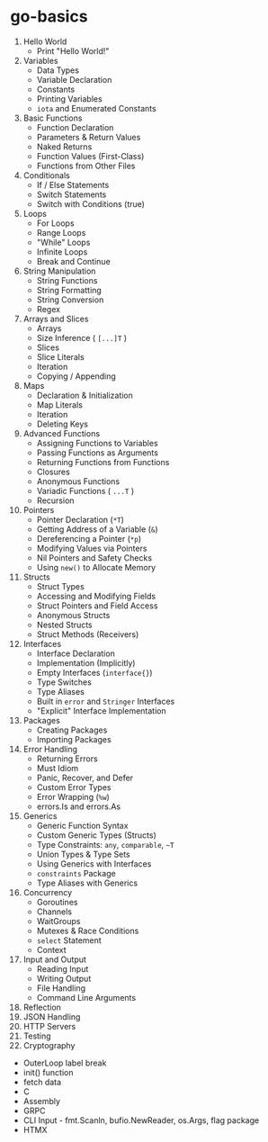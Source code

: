 # go-basics

1. Hello World
   - Print "Hello World!"
2. Variables
   - Data Types
   - Variable Declaration
   - Constants
   - Printing Variables
   - `iota` and Enumerated Constants
3. Basic Functions
   - Function Declaration
   - Parameters & Return Values
   - Naked Returns
   - Function Values (First-Class)
   - Functions from Other Files
4. Conditionals
   - If / Else Statements
   - Switch Statements
   - Switch with Conditions (true)
5. Loops
   - For Loops
   - Range Loops
   - "While" Loops
   - Infinite Loops
   - Break and Continue
6. String Manipulation
   - String Functions
   - String Formatting
   - String Conversion
   - Regex
7. Arrays and Slices
   - Arrays
   - Size Inference ( `[...]T` )
   - Slices
   - Slice Literals
   - Iteration
   - Copying / Appending
8. Maps
   - Declaration & Initialization
   - Map Literals
   - Iteration
   - Deleting Keys
9. Advanced Functions
   - Assigning Functions to Variables
   - Passing Functions as Arguments
   - Returning Functions from Functions
   - Closures
   - Anonymous Functions
   - Variadic Functions ( `...T` )
   - Recursion
10. Pointers
    - Pointer Declaration (`*T`)
    - Getting Address of a Variable (`&`)
    - Dereferencing a Pointer (`*p`)
    - Modifying Values via Pointers
    - Nil Pointers and Safety Checks
    - Using `new()` to Allocate Memory
11. Structs
    - Struct Types
    - Accessing and Modifying Fields
    - Struct Pointers and Field Access
    - Anonymous Structs
    - Nested Structs
    - Struct Methods (Receivers)
12. Interfaces
    - Interface Declaration
    - Implementation (Implicitly)
    - Empty Interfaces (`interface{}`)
    - Type Switches
    - Type Aliases
    - Built in `error` and `Stringer` Interfaces
    - "Explicit" Interface Implementation
13. Packages
    - Creating Packages
    - Importing Packages
14. Error Handling
    - Returning Errors
    - Must Idiom
    - Panic, Recover, and Defer
    - Custom Error Types
    - Error Wrapping (`%w`)
    - errors.Is and errors.As
15. Generics
    - Generic Function Syntax
    - Custom Generic Types (Structs)
    - Type Constraints: `any`, `comparable`, `~T`
    - Union Types & Type Sets
    - Using Generics with Interfaces
    - `constraints` Package
    - Type Aliases with Generics
16. Concurrency
    - Goroutines
    - Channels
    - WaitGroups
    - Mutexes & Race Conditions
    - `select` Statement
    - Context
17. Input and Output
    - Reading Input
    - Writing Output
    - File Handling
    - Command Line Arguments
18. Reflection
19. JSON Handling
20. HTTP Servers
21. Testing
22. Cryptography

- OuterLoop label break
- init() function
- fetch data
- C
- Assembly
- GRPC
- CLI Input - fmt.Scanln, bufio.NewReader, os.Args, flag package
- HTMX
